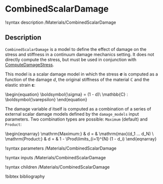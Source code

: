 # CombinedScalarDamage

!syntax description /Materials/CombinedScalarDamage

## Description

`CombinedScalarDamage` is a model to define the effect of damage on the stress and stiffness in a continuum damage mechanics setting. It does not directly compute the stress, but must be used in conjunction with [ComputeDamageStress](/ComputeDamageStress.md).

This model is a scalar damage model in which the stress $\boldsymbol{\sigma}$ is computed as a function of the damage $d$, the original stiffness of the material $\mathbb{C}$ and the elastic strain $\boldsymbol{\varepsilon}$:

\begin{equation}
    \boldsymbol{\sigma} = (1 - d)\ \mathbb{C} : \boldsymbol{\varepsilon}
\end{equation}

The damage variable $d$ itself is computed as a combination of a series of external scalar damage models defined by the `damage_models` input parameters.
Two combination types are possible: `Maximum` (default) and `Product`:

\begin{eqnarray}
    \mathrm{Maximum:} & d = & \mathrm{max}(d_1 ... d_N) \\
    \mathrm{Product:} & d = & 1 - \Prod\limits_{i=1}^{N} (1 - d_i)
\end{eqnarray}

!syntax parameters /Materials/CombinedScalarDamage

!syntax inputs /Materials/CombinedScalarDamage

!syntax children /Materials/CombinedScalarDamage

!bibtex bibliography
